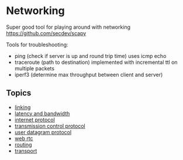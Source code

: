 # Networking

Super good tool for playing around with networking https://github.com/secdev/scapy

Tools for troubleshooting:

- ping (check if server is up and round trip time) uses icmp echo
- traceroute (path to destination) implemented with incremental ttl on multiple
  packets
- iperf3 (determine max throughput between client and server)

## Topics

- [linking](./linking.md)
- [latency and bandwidth](./latency.md)
- [internet protocol](./ip.md)
- [transmission control protocol](./tcp.md)
- [user datagram protocol](./udp.md)
- [web rtc](./web-rtc.md)
- [routing](./routing.md)
- [transport](./transport.md)
